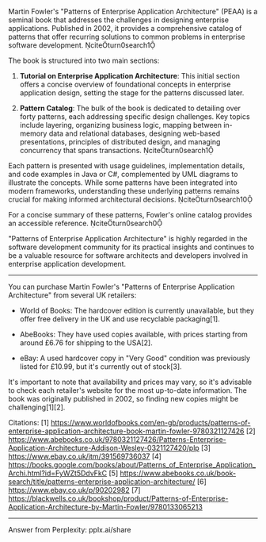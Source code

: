 ​Martin Fowler's "Patterns of Enterprise Application Architecture" (PEAA) is a seminal book that addresses the challenges in designing enterprise applications. Published in 2002, it provides a comprehensive catalog of patterns that offer recurring solutions to common problems in enterprise software development. citeturn0search1

The book is structured into two main sections:

1. **Tutorial on Enterprise Application Architecture**: This initial section offers a concise overview of foundational concepts in enterprise application design, setting the stage for the patterns discussed later.

2. **Pattern Catalog**: The bulk of the book is dedicated to detailing over forty patterns, each addressing specific design challenges. Key topics include layering, organizing business logic, mapping between in-memory data and relational databases, designing web-based presentations, principles of distributed design, and managing concurrency that spans transactions. citeturn0search1

Each pattern is presented with usage guidelines, implementation details, and code examples in Java or C#, complemented by UML diagrams to illustrate the concepts. While some patterns have been integrated into modern frameworks, understanding these underlying patterns remains crucial for making informed architectural decisions. citeturn0search10

For a concise summary of these patterns, Fowler's online catalog provides an accessible reference. citeturn0search0

"Patterns of Enterprise Application Architecture" is highly regarded in the software development community for its practical insights and continues to be a valuable resource for software architects and developers involved in enterprise application development. 

---
You can purchase Martin Fowler's "Patterns of Enterprise Application Architecture" from several UK retailers:

- World of Books: The hardcover edition is currently unavailable, but they offer free delivery in the UK and use recyclable packaging[1].

- AbeBooks: They have used copies available, with prices starting from around £6.76 for shipping to the USA[2].

- eBay: A used hardcover copy in "Very Good" condition was previously listed for £10.99, but it's currently out of stock[3].

It's important to note that availability and prices may vary, so it's advisable to check each retailer's website for the most up-to-date information. The book was originally published in 2002, so finding new copies might be challenging[1][2].

Citations:
[1] https://www.worldofbooks.com/en-gb/products/patterns-of-enterprise-application-architecture-book-martin-fowler-9780321127426
[2] https://www.abebooks.co.uk/9780321127426/Patterns-Enterprise-Application-Architecture-Addison-Wesley-0321127420/plp
[3] https://www.ebay.co.uk/itm/391569736037
[4] https://books.google.com/books/about/Patterns_of_Enterprise_Application_Archi.html?id=FyWZt5DdvFkC
[5] https://www.abebooks.co.uk/book-search/title/patterns-enterprise-application-architecture/
[6] https://www.ebay.co.uk/p/90202982
[7] https://blackwells.co.uk/bookshop/product/Patterns-of-Enterprise-Application-Architecture-by-Martin-Fowler/9780133065213

---
Answer from Perplexity: pplx.ai/share